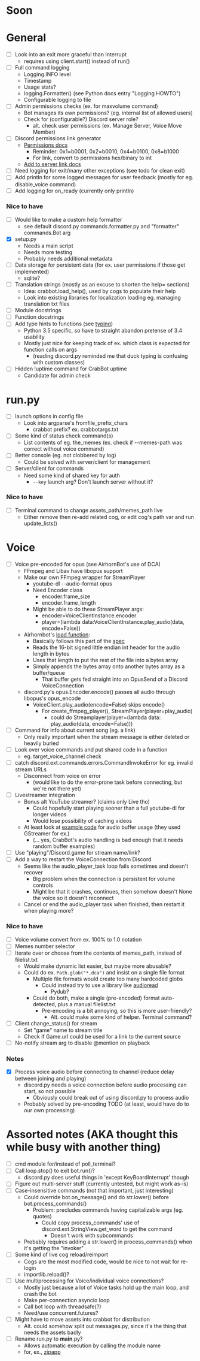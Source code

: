# Soon


# General
- [ ] Look into an exit more graceful than Interrupt
    - requires using client.start() instead of run()
- [ ] Full command logging
    - Logging.INFO level
    - Timestamp
    - Usage stats?
    - logging.Formatter() (see Python docs entry "Logging HOWTO")
    - Configurable logging to file
- [ ] Admin permissions checks (ex. for maxvolume command)
    - Bot manages its own permissions? (eg. internal list of allowed users)
    - Check for (configurable?) Discord server role?
        - alt. check user permissions (ex. Manage Server, Voice Move Member)
- [ ] Discord permissions link generator
    - [Permissions docs](https://discordapp.com/developers/docs/topics/permissions)
        - Reminder: 0x1=b0001, 0x2=b0010, 0x4=b0100, 0x8=b1000
        - For link, convert to permissions hex/binary to int
    - [Add to server link docs](https://discordapp.com/developers/docs/topics/oauth2#adding-bots-to-guilds)
- [ ] Need logging for exit/many other exceptions (see todo for clean exit)
- [ ] Add println for some logged messages for user feedback (mostly for eg. disable_voice command)
- [ ] Add logging for on_ready (currently only println)

### Nice to have
- [ ] Would like to make a custom help formatter
    - see default discord.py commands.formatter.py and "formatter" commands.Bot arg
- [x] setup.py
    - Needs a main script
    - Needs more testing
    - Probably needs additional metadata
- [ ] Data storage for persistent data (for ex. user permissions if those get implemented)
    - sqlite?
- [ ] Translation strings (mostly as an excuse to shorten the help= sections)
    - Idea: crabbot.load_help(), used by cogs to populate their help
    - Look into existing libraries for localization loading eg. managing translation txt files
- [ ] Module docstrings
- [ ] Function docstrings
- [ ] Add type hints to functions (see [typing](https://docs.python.org/3/library/typing.html))
    - Python 3.5 specific, so have to straight abandon pretense of 3.4 usability
    - Mostly just nice for keeping track of ex. which class is expected for function calls on args
        - (reading discord.py reminded me that duck typing is confusing with custom classes)
- [ ] Hidden !uptime command for CrabBot uptime
    - Candidate for admin check


# run.py
- [ ] launch options in config file
    - Look into argparse's fromfile_prefix_chars
        - crabbot prefix? ex. crabbotargs.txt
- [ ] Some kind of status check command(s)
    - List contents of eg. the_memes (ex. check if --memes-path was correct without voice command)
- [ ] Better console (eg. not clobbered by log)
    - Could be solved with server/client for management
- [ ] Server/client for commands
    - Need some kind of shared key for auth
        - `--key` launch arg? Don't launch server without it?

### Nice to have
- [ ] Terminal command to change assets_path/memes_path live
    - Either remove then re-add related cog, or edit cog's path var and run update_lists()


# Voice
- [ ] Voice pre-encoded for opus (see AirhornBot's use of DCA)
    - FFmpeg and Libav have libopus support
    - Make our own FFmpeg wrapper for StreamPlayer
        - youtube-dl --audio-format opus
        - Need Encoder class
            - encoder.frame_size
            - encoder.frame_length
        - Might be able to do these StreamPlayer args:
            - encoder=VoiceClientInstance.encoder
            - player=(lambda data:VoiceClientInstance.play_audio(data, encode=False))
    - Airhornbot's [load function](https://github.com/hammerandchisel/airhornbot/blob/master/cmd/bot/bot.go#L233):
        - Basically follows this part of the [spec](https://github.com/bwmarrin/dca/wiki/DCA1-specification#audio-data)
        - Reads the 16-bit signed little endian int header for the audio length in bytes
        - Uses that length to put the rest of the file into a bytes array
        - Simply appends the bytes array onto another bytes array as a buffer/queue
            - That buffer gets fed straight into an OpusSend of a Discord VoiceConnection
    - discord.py's opus.Encoder.encode() passes all audio through libopus's opus_encode
        - VoiceClient.play_audio(encode=False) skips encode()
            - For create_ffmpeg_player(), StreamPlayer(player=play_audio)
                - could do Streamplayer(player=(lambda data: play_audio(data, encode=False)))
- [ ] Command for info about current song (eg. a link)
    - Only really important when the stream message is either deleted or heavily buried
- [ ] Look over voice commands and put shared code in a function
    - eg. target_voice_channel check
- [ ] catch discord.ext.commands.errors.CommandInvokeError for eg. invalid stream URLs
    - Disconnect from voice on error
        - (would like to do the error-prone task before connecting, but we're not there yet)
- [ ] Livestreamer integration
    - Bonus alt YouTube streamer? (claims only Live tho)
        - Could hopefully start playing sooner than a full youtube-dl for longer videos
        - Would lose possibility of caching videos
    - At least look at [example code](http://docs.livestreamer.io/api_guide.html#simple-player) for audio buffer usage (they used GStreamer for ex.)
        - (... yes, CrabBot's audio handling is bad enough that it needs random buffer examples)
- [ ] Use "playing"/Discord.game for stream name/link?
- [ ] Add a way to restart the VoiceConnection from Discord
    - Seems like the audio_player_task loop fails sometimes and doesn't recover
        - Big problem when the connection is persistent for volume controls
        - Might be that it crashes, continues, then somehow doesn't None the voice so it doesn't reconnect
    - Cancel or end the audio_player task when finished, then restart it when playing more?

### Nice to have
- [ ] Voice volume convert from ex. 100% to 1.0 notation
- [ ] Memes number selector
- [ ] Iterate over or choose from the contents of memes_path, instead of filelist.txt
    - Would make dynamic list easier, but maybe more abusable?
    - Could do ex. `Path.glob("*.dca")` and insist on a single file format
        - Multiple file formats would create too many hardcoded globs
            - Could instead try to use a library like [audioread](https://pypi.python.org/pypi/audioread)
                - Pydub?
        - Could do both, make a single (pre-encoded) format auto-detected, plus a manual filelist.txt
            - Pre-encoding is a bit annoying, so this is more user-friendly?
                - Alt. could make some kind of helper. Terminal command?
- [ ] Client.change_status() for stream
    - Set "game" name to stream title
    - Check if Game.url could be used for a link to the current source
- [ ] No-notify stream arg to disable @mention on playback

### Notes
- [x] Process voice audio before connecting to channel (reduce delay between joining and playing)
    - discord.py needs a voice connection before audio processing can start, so not possible
        - Obviously could break out of using discord.py to process audio
    - Probably solved by pre-encoding TODO (at least, would have do to our own processing)


# Assorted notes (AKA thought this while busy with another thing)
- [ ] cmd module for/instead of poll_terminal?
- [ ] Call loop.stop() to exit bot.run()?
    - discord.py does useful things in 'except KeyBoardInterrupt' though
- [ ] Figure out multi-server stuff (currently untested, but might work as-is)
- [ ] Case-insensitive commands (not that important, just interesting)
    - Could override bot.on_message() and do str.lower() before bot.process_commands()
        - Problem: precludes commands having capitalizable args (eg. quotes)
            - Could copy process_commands' use of discord.ext.StringView.get_word to get the command
                - Doesn't work with subcommands
    - Probably requires adding a str.lower() in process_commands() when it's getting the "invoker"
- [ ] Some kind of live cog reload/reimport
    - Cogs are the most modified code, would be nice to not wait for re-login
    - importlib.reload()?
- [ ] Use multiprocessing for Voice/individual voice connections?
    - Mostly just because a lot of Voice tasks hold up the main loop, and crash the bot
    - Make per-connection asyncio loop
    - Call bot loop with threadsafe(?)
    - Need/use concurrent.futures?
- [ ] Might have to move assets into crabbot for distribution
    - Alt. could somehow split out messages.py, since it's the thing that needs the assets badly
- [ ] Rename run.py to __main__.py?
    - Allows automatic execution by calling the module name
    - for, ex., [zipapp](https://docs.python.org/3/library/zipapp.html)

